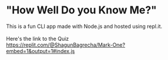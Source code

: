 # "How Well Do you Know Me?"
This is a fun CLI app made with Node.js and hosted using repl.it.
</br></br>
Here's the link to the Quiz
</br>
https://replit.com/@ShagunBagrecha/Mark-One?embed=1&output=1#index.js
